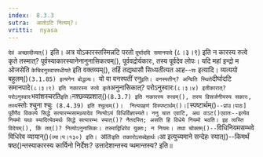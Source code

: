 ```yaml
---
index:  8.3.3
sutra:  आतोऽटि नित्यम्?।
vritti:  nyasa
---
```


`देवं अच्छादीव्यत्()` इति। अत्र योऽकारस्तस्मिन्नटि परतो `दूर्घाददि समानपादे` (८।३।९) इति न कारस्य रुत्वे कृते तस्मात्? पूर्वस्याकारस्यानेनानुनासिकत्वम्(), पूर्ववद्रोर्यकारः, तस्य पूर्वदेव लोपः। 
यदि महां इन्द्रो म ओजसेति `केचिदनुस्वारमधीयते` इति वक्तव्यम्(), तर्हि तद्यथासौ सिध्यतीत्यत आह--`सः` इत्यादि। व्यत्ययो बहुलम्()` (3.1.85) इत्यनेन बोद्धव्यः। 
`यो वा वनस्पतीं रनु` इति। वनस्पतीन्? अन्विति स्थिते `दीर्घादटि समानपादे` (८।३।९) इति नकारस्य रुत्वे कृते `अनुनासिकात्? परोऽनुस्वारः` (८।३।४) इतीकारात्? परोऽनुस्वारः `भवांशस्चरति` इति। `नश्छव्यप्रशात्()` (8.3.7) इति नकारस्य रुत्वम्(), तस्य विसर्जनीयस्य सकारः, तस्य `स्तोः श्चुना श्चुः` (8.4.39) इति श्चुत्वम्()। 
नित्यग्रहणं विस्पष्टार्थम्()।[`स्पष्टार्थम्()`--प्रांउ।पाठः] पूर्वेणैव विकल्पे सिद्धे सत्यारम्भसामथ्र्यादेव नित्योऽयं विधिर्विज्ञास्यते। ननु चात एवाटि, अथ वाऽट()एवातः--इत्येव नियमो यथा स्यादित्येवमर्थः सिद्धे सत्यारम्भः स्यात्()? नैतदस्ति; असति हि विधेये नियमो भवति। इह त्वस्ति विदेयम्(), किं तत्()? नित्योऽनुनासिकः। तस्माद्विधिरेव युक्तः; न नियमः। तथा चोक्तम्()--`विधिनियमसम्भवे विधिरेव व्यायान्()` (व्या।प।१३०) इति। 
`आतः` इति तकारोऽसब्देहार्थः। `आ इत्युच्यमाने सन्देहः स्यात्()--किमर्थं षष्ठ()न्तस्याकारस्य कार्यिनो निर्देशः? उत्तादेशान्तस्य प्थमान्तस्य? इति॥
